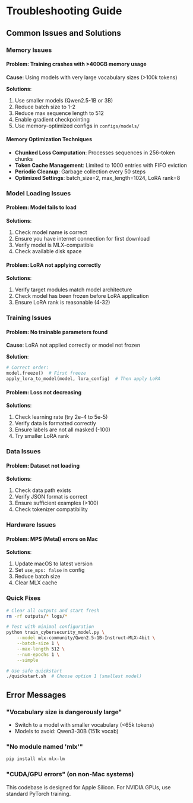 # Troubleshooting Guide

## Common Issues and Solutions

### Memory Issues

#### Problem: Training crashes with >400GB memory usage
**Cause**: Using models with very large vocabulary sizes (>100k tokens)

**Solutions**:
1. Use smaller models (Qwen2.5-1B or 3B)
2. Reduce batch size to 1-2
3. Reduce max sequence length to 512
4. Enable gradient checkpointing
5. Use memory-optimized configs in `configs/models/`

#### Memory Optimization Techniques
- **Chunked Loss Computation**: Processes sequences in 256-token chunks
- **Token Cache Management**: Limited to 1000 entries with FIFO eviction
- **Periodic Cleanup**: Garbage collection every 50 steps
- **Optimized Settings**: batch_size=2, max_length=1024, LoRA rank=8

### Model Loading Issues

#### Problem: Model fails to load
**Solutions**:
1. Check model name is correct
2. Ensure you have internet connection for first download
3. Verify model is MLX-compatible
4. Check available disk space

#### Problem: LoRA not applying correctly
**Solutions**:
1. Verify target modules match model architecture
2. Check model has been frozen before LoRA application
3. Ensure LoRA rank is reasonable (4-32)

### Training Issues

#### Problem: No trainable parameters found
**Cause**: LoRA not applied correctly or model not frozen

**Solution**:
```python
# Correct order:
model.freeze()  # First freeze
apply_lora_to_model(model, lora_config)  # Then apply LoRA
```

#### Problem: Loss not decreasing
**Solutions**:
1. Check learning rate (try 2e-4 to 5e-5)
2. Verify data is formatted correctly
3. Ensure labels are not all masked (-100)
4. Try smaller LoRA rank

### Data Issues

#### Problem: Dataset not loading
**Solutions**:
1. Check data path exists
2. Verify JSON format is correct
3. Ensure sufficient examples (>100)
4. Check tokenizer compatibility

### Hardware Issues

#### Problem: MPS (Metal) errors on Mac
**Solutions**:
1. Update macOS to latest version
2. Set `use_mps: false` in config
3. Reduce batch size
4. Clear MLX cache

### Quick Fixes

```bash
# Clear all outputs and start fresh
rm -rf outputs/* logs/*

# Test with minimal configuration
python train_cybersecurity_model.py \
    --model mlx-community/Qwen2.5-1B-Instruct-MLX-4bit \
    --batch-size 1 \
    --max-length 512 \
    --num-epochs 1 \
    --simple

# Use safe quickstart
./quickstart.sh  # Choose option 1 (smallest model)
```

## Error Messages

### "Vocabulary size is dangerously large"
- Switch to a model with smaller vocabulary (<65k tokens)
- Models to avoid: Qwen3-30B (151k vocab)

### "No module named 'mlx'"
```bash
pip install mlx mlx-lm
```

### "CUDA/GPU errors" (on non-Mac systems)
This codebase is designed for Apple Silicon. For NVIDIA GPUs, use standard PyTorch training.